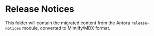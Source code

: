 # Release Notices

This folder will contain the migrated content from the Antora `release-notices` module, converted to Mintlify/MDX format.
